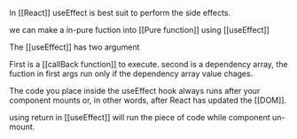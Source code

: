 In [[React]] useEffect is best suit to perform the side effects.

we can make a in-pure fuction into [[Pure function]] using [[useEffect]]

The [[useEffect]] has two argument

First is a [[callBack function]] to execute.
second is a dependency array, the fuction in first args run only if the dependency array value chages.

The code you place inside the useEffect hook always runs after your component mounts or, in other words, after React has updated the [[DOM]].

using return in [[useEffect]] will run the piece of code while component un-mount.